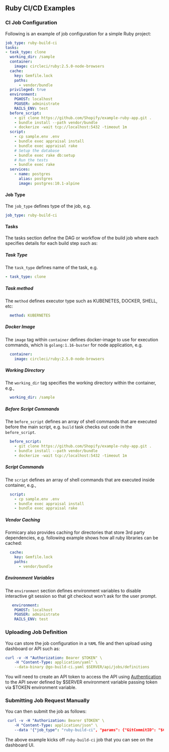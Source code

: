 ## Ruby CI/CD Examples


### CI Job Configuration
Following is an example of job configuration for a simple Ruby project:
```yaml
job_type: ruby-build-ci
tasks:
- task_type: clone
  working_dir: /sample
  container:
    image: circleci/ruby:2.5.0-node-browsers
  cache:
    key: Gemfile.lock
    paths:
      - vendor/bundle
  privileged: true
  environment:
    PGHOST: localhost
    PGUSER: administrate
    RAILS_ENV: test
  before_script:
    - git clone https://github.com/Shopify/example-ruby-app.git .
    - bundle install --path vendor/bundle
    - dockerize -wait tcp://localhost:5432 -timeout 1m
  script:
    - cp sample.env .env
    - bundle exec appraisal install
    - bundle exec appraisal rake
    # Setup the database
    - bundle exec rake db:setup
    # Run the tests
    - bundle exec rake
  services:
    - name: postgres
      alias: postgres
      image: postgres:10.1-alpine
```

#### Job Type
The `job_type` defines type of the job, e.g.
```yaml
job_type: ruby-build-ci
```


#### Tasks
The tasks section define the DAG or workflow of the build job where each specifies details for each build step such as:

##### Task Type
The `task_type` defines name of the task, e.g.
```yaml
- task_type: clone
```

##### Task method
The `method` defines executor type such as KUBENETES, DOCKER, SHELL, etc:
```yaml
  method: KUBERNETES
```

##### Docker Image
The `image` tag within `container` defines docker-image to use for execution commands, which is `golang:1.16-buster` for node application, e.g.
```yaml
  container:
    image: circleci/ruby:2.5.0-node-browsers
```

##### Working Directory
The `working_dir` tag specifies the working directory within the container, e.g.,
```yaml
  working_dir: /sample
```

##### Before Script Commands
The `before_script` defines an array of shell commands that are executed before the main script, e.g. `build`
task checks out code in the `before_script`.
```yaml
  before_script:
    - git clone https://github.com/Shopify/example-ruby-app.git .
    - bundle install --path vendor/bundle
    - dockerize -wait tcp://localhost:5432 -timeout 1m
```

##### Script Commands
The `script` defines an array of shell commands that are executed inside container, e.g.,
```yaml
  script:
    - cp sample.env .env
    - bundle exec appraisal install
    - bundle exec appraisal rake
```

##### Vendor Caching
Formicary also provides caching for directories that store 3rd party dependencies, e.g. 
following example shows how all ruby libraries can be cached:

```yaml
  cache:
    key: Gemfile.lock
    paths:
      - vendor/bundle
```

##### Environment Variables
The `environment` section defines environment variables to disable interactive git session so that git checkout
won't ask for the user prompt.

```yaml
   environment:
    PGHOST: localhost
    PGUSER: administrate
    RAILS_ENV: test
```

### Uploading Job Definition
You can store the job configuration in a `YAML` file and then upload using dashboard or API such as:

```yaml
curl -v -H "Authorization: Bearer $TOKEN" \
    -H "Content-Type: application/yaml" \
    --data-binary @go-build-ci.yaml $SERVER/api/jobs/definitions
```
You will need to create an API token to access the API using [Authentication](apidocs.md#Authentication) to
the API sever defined by $SERVER environment variable passing token via $TOKEN environment variable.

### Submitting Job Request Manually
You can then submit the job as follows:

```yaml
 curl -v -H "Authorization: Bearer $TOKEN" \
    -H "Content-Type: application/json" \
    --data '{"job_type": "ruby-build-ci", "params": {"GitCommitID": "$COMMIT", "GitBranch": "$BRANCH", "GitCommitMessage": "$COMMIT_MESSAGE"}}' $SERVER/api/jobs/requests
```
The above example kicks off `ruby-build-ci` job that you can see on the dashboard UI.

